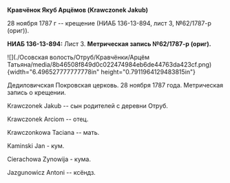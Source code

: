 **Кравчёнок Якуб Арцёмов (Krawczonek Jakub)**

28 ноября 1787 г -- крещение (НИАБ 136-13-894, лист 3, №62/1787-р
(ориг)).

**НИАБ 136-13-894:** Лист 3. **Метрическая запись №62/1787-р (ориг).**

![](./Осовская волость/Отруб/Кравчёнки/Арцём Татьяна/media/8b46508f849d0c022474984eb6de44763da423cf.png){width="6.496527777777778in"
height="0.7911964129483815in"}

Дедиловичская Покровская церковь. 28 ноября 1787 года. Метрическая
запись о крещении.

Krawczonek Jakub -- сын родителей с деревни Отруб.

Krawczonek Arciom -- отец.

Krawczonkowa Taciana -- мать.

Kaminski Jan - кум.

Cierachowa Zynowija - кума.

Jazgunowicz Antoni -- ксёндз.

